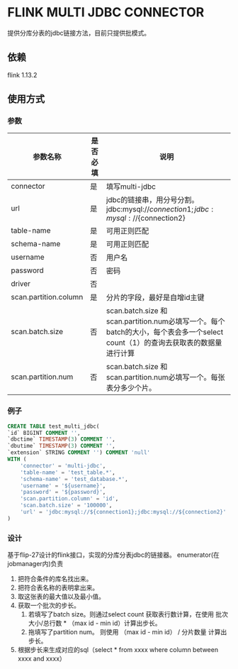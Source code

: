 # FLINK MULTI JDBC CONNECTOR

提供分库分表的jdbc链接方法，目前只提供批模式。

## 依赖
flink 1.13.2

## 使用方式
### 参数
|参数名称|是否必填|说明|
|-------|-------|----|
|connector|是|填写multi-jdbc|
|url |是 |jdbc的链接串，用分号分割。jdbc:mysql://${connection1};jdbc:mysql://${connection2} |
|table-name |是 |可用正则匹配 |
|schema-name |是 |可用正则匹配 |
|username |否 |用户名 |
|password |否 |密码 |
|driver |否 | |
|scan.partition.column |是 |分片的字段，最好是自增id主键 |
|scan.batch.size |否 |scan.batch.size 和 scan.partition.num必填写一个。每个batch的大小，每个表会多一个select count（1）的查询去获取表的数据量进行计算 |
|scan.partition.num |否 |scan.batch.size 和 scan.partition.num必填写一个。每张表分多少个片。 |

### 例子
```sql
CREATE TABLE test_multi_jdbc(
`id` BIGINT COMMENT '',
`dbctime` TIMESTAMP(3) COMMENT '',
`dbutime` TIMESTAMP(3) COMMENT '',
`extension` STRING COMMENT '') COMMENT 'null'
WITH (
	'connector' = 'multi-jdbc',
	'table-name' = 'test_table.*',
	'schema-name' = 'test_database.*',
	'username' = '${username}',
	'password' = '${password}',
	'scan.partition.column' = 'id',
	'scan.batch.size' = '100000',
	'url' = 'jdbc:mysql://${connection1};jdbc:mysql://${connection2}'
)
```

### 设计
基于flip-27设计的flink接口，实现的分库分表jdbc的链接器。
enumerator(在jobmanager内)负责
1. 把符合条件的库名找出来。
2. 把符合表名称的表明拿出来。
3. 取这张表的最大值以及最小值。
4. 获取一个批次的步长。
   1. 若填写了batch size。则通过select count 获取表行数计算，在使用 批次大小/总行数 * （max id - min id）计算出步长。
   2. 拖填写了partition num。 则使用 （max id - min id） / 分片数量 计算出步长。
5. 根据步长来生成对应的sql（select * from xxxx where column between xxxx and xxxx）